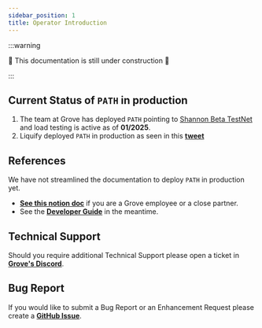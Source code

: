 ```yaml
---
sidebar_position: 1
title: Operator Introduction
---
```


:::warning

🚧 This documentation is still under construction 🚧

:::

## Current Status of `PATH` in production

1. The team at Grove has deployed `PATH` pointing to [Shannon Beta TestNet](https://dev.poktroll.com/explore/tools#beta-testnet) and load testing is active as of **01/2025**.
2. Liquify deployed `PATH` in production as seen in this [**tweet**](https://x.com/Liquify_ltd/status/1783844098006556748)

## References

We have not streamlined the documentation to deploy `PATH` in production yet.

- [**See this notion doc**](https://www.notion.so/buildwithgrove/Setting-up-a-PATH-instance-on-Vultr-170a36edfff680799f35f543864ba866?pvs=4) if
  you are a Grove employee or a close partner.
- See the [**Developer Guide**](../develop/path/introduction.md) in the meantime.

## Technical Support

Should you require additional Technical Support please open a ticket in [**Grove's Discord**](https://discord.gg/build-with-grove).

## Bug Report

If you would like to submit a Bug Report or an Enhancement Request please create a [**GitHub Issue**](https://github.com/buildwithgrove/path/issues).
